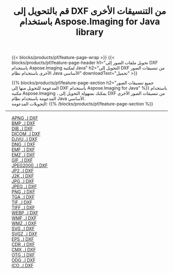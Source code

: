 ﻿---
title: قم بالتحويل إلى DXF من التنسيقات الأخرى باستخدام Aspose.Imaging for Java library 
weight: 3920
url: /ar/java/conversion/to/dxf 
lang: ar
langdirlevel: 2
locales: zh-hans,ja,it,ru,de,es,fr,nl,id,lt,pl,pt,vi,tr,ko,zh-hant,ar,hi,th,sv,cs,uk,he
description: باستخدام Aspose.Imaging ، يمكنك التحويل إلى DXF من تنسيقات أخرى باستخدام Java
---

{{< blocks/products/pf/feature-page-wrap >}}
{{< blocks/products/pf/feature-page-header h1="تحويل ملفات الصور إلى DXF باستخدام Aspose.Imaging لمكتبة Java" h2="التحويل إلى DXF من تنسيقات الصور الأخرى باستخدام نظام Java الأساسي" downloadText="تحميل" >}}


{{% blocks/products/pf/feature-page-section  h2="جميع تنسيقات الصور المدعومة للتحويل منها إلى DXF باستخدام Aspose.Imaging for Java" %}}
باستخدام مكتبة Aspose.Imaging ، يمكنك بسهولة التحويل إلى DXF من تنسيقات الصور الأخرى المدعومة باستخدام نظام Java الأساسي.
<br/>
التحويلات المدعومة:
{{% /blocks/products/pf/feature-page-section %}}
<div class="container-fluid productfamilypage bg-gray">
    <div class="convertypes bg-gray agp-content section">
        <div class="container">
		<hr style="margin-left:-20px;"/>
		<div class="row other-converters">
		    <div class='col-md-2 other-converter remove-lp remove-rp'><a href="/imaging/ar/java/conversion/apng-to-dxf" >APNG ل DXF</a></div>
<div class='col-md-2 other-converter remove-lp remove-rp'><a href="/imaging/ar/java/conversion/bmp-to-dxf" >BMP ل DXF</a></div>
<div class='col-md-2 other-converter remove-lp remove-rp'><a href="/imaging/ar/java/conversion/dib-to-dxf" >DIB ل DXF</a></div>
<div class='col-md-2 other-converter remove-lp remove-rp'><a href="/imaging/ar/java/conversion/dicom-to-dxf" >DICOM ل DXF</a></div>
<div class='col-md-2 other-converter remove-lp remove-rp'><a href="/imaging/ar/java/conversion/djvu-to-dxf" >DJVU ل DXF</a></div>
<div class='col-md-2 other-converter remove-lp remove-rp'><a href="/imaging/ar/java/conversion/dng-to-dxf" >DNG ل DXF</a></div>
<div class='col-md-2 other-converter remove-lp remove-rp'><a href="/imaging/ar/java/conversion/emf-to-dxf" >EMF ل DXF</a></div>
<div class='col-md-2 other-converter remove-lp remove-rp'><a href="/imaging/ar/java/conversion/emz-to-dxf" >EMZ ل DXF</a></div>
<div class='col-md-2 other-converter remove-lp remove-rp'><a href="/imaging/ar/java/conversion/gif-to-dxf" >GIF ل DXF</a></div>
<div class='col-md-2 other-converter remove-lp remove-rp'><a href="/imaging/ar/java/conversion/jpeg2000-to-dxf" >JPEG2000 ل DXF</a></div>
<div class='col-md-2 other-converter remove-lp remove-rp'><a href="/imaging/ar/java/conversion/jp2-to-dxf" >JP2 ل DXF</a></div>
<div class='col-md-2 other-converter remove-lp remove-rp'><a href="/imaging/ar/java/conversion/j2k-to-dxf" >J2K ل DXF</a></div>
<div class='col-md-2 other-converter remove-lp remove-rp'><a href="/imaging/ar/java/conversion/jpg-to-dxf" >JPG ل DXF</a></div>
<div class='col-md-2 other-converter remove-lp remove-rp'><a href="/imaging/ar/java/conversion/jpeg-to-dxf" >JPEG ل DXF</a></div>
<div class='col-md-2 other-converter remove-lp remove-rp'><a href="/imaging/ar/java/conversion/png-to-dxf" >PNG ل DXF</a></div>
<div class='col-md-2 other-converter remove-lp remove-rp'><a href="/imaging/ar/java/conversion/tga-to-dxf" >TGA ل DXF</a></div>
<div class='col-md-2 other-converter remove-lp remove-rp'><a href="/imaging/ar/java/conversion/tif-to-dxf" >TIF ل DXF</a></div>
<div class='col-md-2 other-converter remove-lp remove-rp'><a href="/imaging/ar/java/conversion/tiff-to-dxf" >TIFF ل DXF</a></div>
<div class='col-md-2 other-converter remove-lp remove-rp'><a href="/imaging/ar/java/conversion/webp-to-dxf" >WEBP ل DXF</a></div>
<div class='col-md-2 other-converter remove-lp remove-rp'><a href="/imaging/ar/java/conversion/wmf-to-dxf" >WMF ل DXF</a></div>
<div class='col-md-2 other-converter remove-lp remove-rp'><a href="/imaging/ar/java/conversion/wmz-to-dxf" >WMZ ل DXF</a></div>
<div class='col-md-2 other-converter remove-lp remove-rp'><a href="/imaging/ar/java/conversion/svg-to-dxf" >SVG ل DXF</a></div>
<div class='col-md-2 other-converter remove-lp remove-rp'><a href="/imaging/ar/java/conversion/svgz-to-dxf" >SVGZ ل DXF</a></div>
<div class='col-md-2 other-converter remove-lp remove-rp'><a href="/imaging/ar/java/conversion/eps-to-dxf" >EPS ل DXF</a></div>
<div class='col-md-2 other-converter remove-lp remove-rp'><a href="/imaging/ar/java/conversion/cdr-to-dxf" >CDR ل DXF</a></div>
<div class='col-md-2 other-converter remove-lp remove-rp'><a href="/imaging/ar/java/conversion/cmx-to-dxf" >CMX ل DXF</a></div>
<div class='col-md-2 other-converter remove-lp remove-rp'><a href="/imaging/ar/java/conversion/otg-to-dxf" >OTG ل DXF</a></div>
<div class='col-md-2 other-converter remove-lp remove-rp'><a href="/imaging/ar/java/conversion/odg-to-dxf" >ODG ل DXF</a></div>
<div class='col-md-2 other-converter remove-lp remove-rp'><a href="/imaging/ar/java/conversion/ico-to-dxf" >ICO ل DXF</a></div>
                </div>
        </div>
    </div>
</div>
<br/>

